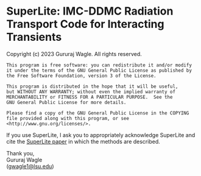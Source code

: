 <!-- README.md -->

SuperLite: IMC-DDMC Radiation Transport Code for Interacting Transients
=============================
Copyright (c) 2023 Gururaj Wagle.  All rights reserved.

    This program is free software: you can redistribute it and/or modify
    it under the terms of the GNU General Public License as published by
    the Free Software Foundation, version 3 of the License.

    This program is distributed in the hope that it will be useful,
    but WITHOUT ANY WARRANTY; without even the implied warranty of
    MERCHANTABILITY or FITNESS FOR A PARTICULAR PURPOSE.  See the
    GNU General Public License for more details.

    Please find a copy of the GNU General Public License in the COPYING
    file provided along with this program, or see <http://www.gnu.org/licenses/>.

If you use SuperLite, I ask you to appropriately acknowledge SuperLite and cite the [SuperLite paper](https://arxiv.org/abs/2305.17184) in which the methods are described.

Thank you,<br>
Gururaj Wagle<br>
(gwagle1@lsu.edu)
